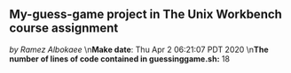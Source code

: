 ## My-guess-game project in The Unix Workbench course assignment
*by Ramez Albokaee*
\n**Make date**: Thu Apr  2 06:21:07 PDT 2020
\n**The number of lines of code contained in guessinggame.sh:** 18
